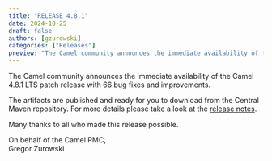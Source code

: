 ```yaml
---
title: "RELEASE 4.8.1"
date: 2024-10-25
draft: false
authors: [gzurowski]
categories: ["Releases"]
preview: "The Camel community announces the immediate availability of the new Camel 4.8.1 LTS release"
---
```


The Camel community announces the immediate availability of the Camel 4.8.1 LTS patch release with 66 bug fixes and improvements.

The artifacts are published and ready for you to download from the Central Maven repository. For more details please take a look at the [release notes](/releases/release-4.8.1/).

Many thanks to all who made this release possible.

On behalf of the Camel PMC,  
Gregor Zurowski
